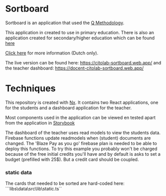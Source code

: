 # Sortboard
 
Sortboard is an application that used the <a href="https://en.wikipedia.org/wiki/Q_methodology">Q Methodology</a>.

This application in created to use in primary education. There is also an application created for secondary/higher education which can be found <a href="https://github.com/Citolab/qsort">here</a>

<a href="https://www.cito.nl/kennis-en-innovatie/prototypes/projecten/sortboard">Click here</a> for more information (Dutch only).

The live version can be found here: <a href="https://citolab-sortboard.web.app/">https://citolab-sortboard.web.app/</a> and the teacher dashboard: <a href="https://docent-citolab-sortboard.web.app/">https://docent-citolab-sortboard.web.app/</a>

# Techniques

This repository is created with <a href="https://nx.dev/">Nx</a>. It contains two React applications, one for the students and a dashboard application for the teacher. 

Most components used in the application can be viewed en tested apart from the application in <a href="https://storybook.js.org/">Storybook</a>

The dashboard of the teacher uses read models to view the students data. Firebase functions update readmodels when (student) documents are changed. The 'Blaze Pay as you go' firebase plan is needed to be able to deploy this functions. To try this example you probably won't be charged because of the free initial credits you'll have and by default is asks to set a budget (prefilled with 25$). But a credit card should be coupled.

### static data

The cards that needed to be sorted are hard-coded here: ```libs\data\src\lib\static.ts``


